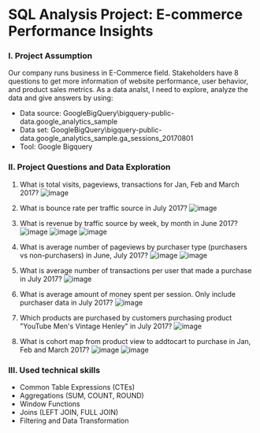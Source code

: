 # SQL Analysis Project: E-commerce Performance Insights
### **I. Project Assumption**
Our company runs business in E-Commerce field. Stakeholders have 8 questions to get more information of website performance, user behavior, and product sales metrics. As a data analst, I need to explore, analyze the data and give answers by using:
- Data source: GoogleBigQuery\bigquery-public-data.google_analytics_sample
- Data set: GoogleBigQuery\bigquery-public-data.google_analytics_sample.ga_sessions_20170801 
- Tool: Google Bigquery
### **II. Project Questions and Data Exploration**
1. What is total visits, pageviews, transactions for Jan, Feb and March 2017?
![image](https://github.com/user-attachments/assets/08296a42-6145-4b28-a644-c8909d3161f1)

2. What is bounce rate per traffic source in July 2017?
![image](https://github.com/user-attachments/assets/90cfcbbb-8118-4597-a6ac-9d876eacd0d9)

3. What is revenue by traffic source by week, by month in June 2017?
![image](https://github.com/user-attachments/assets/13865ad5-71b2-4643-ac5e-7dd99707a3f6)
![image](https://github.com/user-attachments/assets/b82d3455-60df-4062-9b5c-6894e4cba096)
![image](https://github.com/user-attachments/assets/5a17cdfb-f31f-4c4f-9ce5-e836eb8d55b6)

4. What is average number of pageviews by purchaser type (purchasers vs non-purchasers) in June, July 2017?
![image](https://github.com/user-attachments/assets/982241b0-4aaa-45fc-9a71-cb0efe015b92)
![image](https://github.com/user-attachments/assets/cfaaefb3-733b-4b35-a172-a92271164246)

5. What is average number of transactions per user that made a purchase in July 2017?
![image](https://github.com/user-attachments/assets/a1f67206-2ded-409d-a6a2-3af938f67a73)

6. What is average amount of money spent per session. Only include purchaser data in July 2017?
![image](https://github.com/user-attachments/assets/c8a12424-346e-44c6-862d-ac768d2e537c)

7. Which products are purchased by customers purchasing product "YouTube Men's Vintage Henley" in July 2017?
![image](https://github.com/user-attachments/assets/9dda8ff3-d183-4913-815b-f373908ed9e5)

8. What is cohort map from product view to addtocart to purchase in Jan, Feb and March 2017?
![image](https://github.com/user-attachments/assets/5b346a84-f773-448d-929c-040f2bdc4c3b)
![image](https://github.com/user-attachments/assets/bb9a3a6a-750d-40d9-b4b2-c916a270bbe7)

### **III. Used technical skills**
- Common Table Expressions (CTEs)
- Aggregations (SUM, COUNT, ROUND)
- Window Functions
- Joins (LEFT JOIN, FULL JOIN)
- Filtering and Data Transformation
